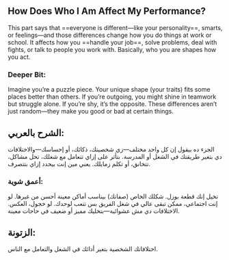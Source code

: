 ## How Does Who I Am Affect My Performance?

 This part says that ==everyone is different—like your personality==, smarts, or feelings—and those differences change how you do things at work or school. It affects how you ==handle your job==, solve problems, deal with fights, or talk to people you work with. Basically, who you are shapes how you act.

### **Deeper Bit**:
Imagine you’re a puzzle piece. Your unique shape (your traits) fits some places better than others. If you’re outgoing, you might shine in teamwork but struggle alone. If you’re shy, it’s the opposite. These differences aren’t just random—they make you good or bad at certain things.

## **الشرح بالعربي**:
الجزء ده بيقول إن كل واحد مختلف—زي شخصيتك، ذكائك، أو إحساسك—والاختلافات دي بتغير طريقتك في الشغل أو المدرسة. بتأثر على إزاي تتعامل مع شغلك، تحل مشاكل، تتخانق، أو تكلم زمايلك. يعني مين إنت بيحدد إزاي بتتصرف.  
### **أعمق شوية**: 
تخيل إنك قطعة بوزل. شكلك الخاص (صفاتك) بيناسب أماكن معينة أحسن من غيرها. لو إنت اجتماعي، ممكن تبقى عالي في شغل الفريق بس تتعب لوحدك. لو خجول، العكس. الاختلافات دي مش عشوائية—بتخليك مميز أو ضعيف في حاجات معينة.

## **الزتونة**:
اختلافاتك الشخصية بتغير أدائك في الشغل والتعامل مع الناس.
